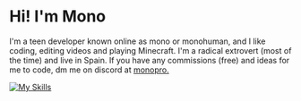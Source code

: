 # Hi! I'm Mono
I'm a teen developer known online as mono or monohuman, and I like coding, editing videos and playing Minecraft. I'm a radical extrovert (most of the time) and live in Spain. If you have any commissions (free) and ideas for me to code, dm me on discord at <ins>monopro.</ins>

[![My Skills](https://skillicons.dev/icons?i=html,js,css,ps,ae,premiere,blender,discordjs,flask,nodejs,python,docker)]()
